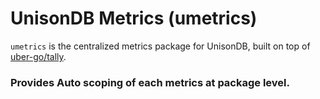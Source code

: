 # UnisonDB Metrics (umetrics)

`umetrics` is the centralized metrics package for UnisonDB, built on top of [uber-go/tally](https://github.com/uber-go/tally).

### Provides Auto scoping of each metrics at package level.